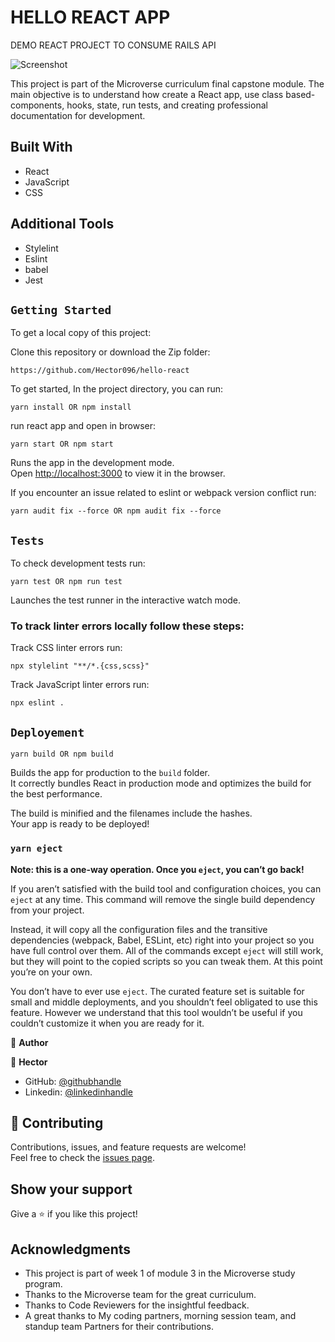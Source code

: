 # HELLO REACT APP 

DEMO REACT PROJECT TO CONSUME RAILS API

![Screenshot](./src/assets/math-magicians.png)

This project is part of the Microverse curriculum final capstone module. The main objective is to understand how create a React app, use class based-components, hooks, state, run tests, and creating professional documentation for development.


## Built With

- React
- JavaScript
- CSS

## Additional Tools

- Stylelint
- Eslint
- babel
- Jest

## `Getting Started`

To get a local copy of this project:

Clone this repository or download the Zip folder:
```
https://github.com/Hector096/hello-react
```

To get started, In the project directory, you can run:
```
yarn install OR npm install
```
run react app and open in browser:
```
yarn start OR npm start
```
Runs the app in the development mode.\
Open [http://localhost:3000](http://localhost:3000) to view it in the browser.

If you encounter an issue related to eslint or webpack version conflict run:
```
yarn audit fix --force OR npm audit fix --force
```

## `Tests`
To check development tests run:
```
yarn test OR npm run test
```
Launches the test runner in the interactive watch mode.


### To track linter errors locally follow these steps:  

Track CSS linter errors run:
```
npx stylelint "**/*.{css,scss}"
```
Track JavaScript linter errors run:
```
npx eslint .
```

## `Deployement`
```
yarn build OR npm build
```
Builds the app for production to the `build` folder.\
It correctly bundles React in production mode and optimizes the build for the best performance.

The build is minified and the filenames include the hashes.\
Your app is ready to be deployed!

### `yarn eject`

**Note: this is a one-way operation. Once you `eject`, you can’t go back!**

If you aren’t satisfied with the build tool and configuration choices, you can `eject` at any time. This command will remove the single build dependency from your project.

Instead, it will copy all the configuration files and the transitive dependencies (webpack, Babel, ESLint, etc) right into your project so you have full control over them. All of the commands except `eject` will still work, but they will point to the copied scripts so you can tweak them. At this point you’re on your own.

You don’t have to ever use `eject`. The curated feature set is suitable for small and middle deployments, and you shouldn’t feel obligated to use this feature. However we understand that this tool wouldn’t be useful if you couldn’t customize it when you are ready for it.


👤 **Author**

:bearded_person: **Hector**
  - GitHub: [@githubhandle](https://github.com/Hector096)
  - Linkedin: [@linkedinhandle](https://www.linkedin.com/in/hector096/)


## 🤝 Contributing

Contributions, issues, and feature requests are welcome!  
Feel free to check the [issues page](https://github.com/Hector096/hello-react/issues).


## Show your support

Give a ⭐️ if you like this project!

## Acknowledgments

- This project is part of week 1 of module 3 in the Microverse study program.
- Thanks to the Microverse team for the great curriculum.
- Thanks to Code Reviewers for the insightful feedback.
- A great thanks to My coding partners, morning session team, and standup team Partners for their contributions.

